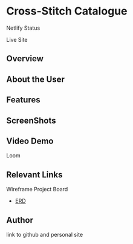# Cross-Stitch Catalogue
Netlify Status

Live Site

## Overview

## About the User

## Features

## ScreenShots

## Video Demo
Loom

## Relevant Links
Wireframe
Project Board
- [ERD](https://dbdiagram.io/d/61a583af8c901501c0d86158)

## Author
link to github and personal site
